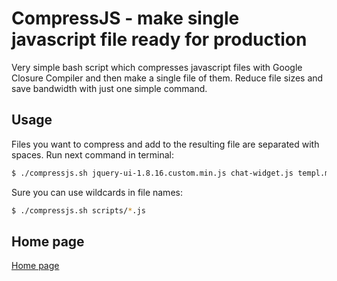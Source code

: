 # CompressJS - make single javascript file ready for production

Very simple bash script which compresses javascript files with Google Closure Compiler and then make a single file of them. Reduce file sizes and save bandwidth with just one simple command.

## Usage

Files you want to compress and add to the resulting file are separated with spaces. Run next command in terminal:

```bash
$ ./compressjs.sh jquery-ui-1.8.16.custom.min.js chat-widget.js templ.min.js
```

Sure you can use wildcards in file names:

```bash
$ ./compressjs.sh scripts/*.js
```

## Home page

[Home page]

[Home page]: http://dfsq.info/site/read/bash-google-closure-compiler
